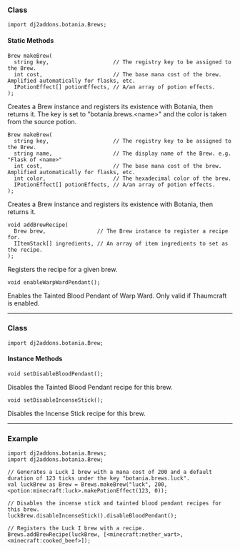 
### Class

```zenscript
import dj2addons.botania.Brews;
```

#### Static Methods

```zenscript
Brew makeBrew(
  string key,                    // The registry key to be assigned to the Brew.
  int cost,                      // The base mana cost of the brew. Amplified automatically for flasks, etc.
  IPotionEffect[] potionEffects, // A/an array of potion effects.
);
```

Creates a Brew instance and registers its existence with Botania, then returns it.
The key is set to "botania.brews.\<name\>" and the color is taken from the source potion.

```zenscript
Brew makeBrew(
  string key,                    // The registry key to be assigned to the Brew.
  string name,                   // The display name of the Brew. e.g. "Flask of <name>"
  int cost,                      // The base mana cost of the brew. Amplified automatically for flasks, etc.
  int color,                     // The hexadecimal color of the brew.
  IPotionEffect[] potionEffects, // A/an array of potion effects.
);
```

Creates a Brew instance and registers its existence with Botania, then returns it.

```zenscript
void addBrewRecipe(
  Brew brew,                // The Brew instance to register a recipe for.
  IItemStack[] ingredients, // An array of item ingredients to set as the recipe.
);
```

Registers the recipe for a given brew.

```zenscript
void enableWarpWardPendant();
```

Enables the Tainted Blood Pendant of Warp Ward. Only valid if Thaumcraft is enabled.




---

### Class

```zenscript
import dj2addons.botania.Brew;
```

#### Instance Methods

```zenscript
void setDisableBloodPendant();
```

Disables the Tainted Blood Pendant recipe for this brew.

```zenscript
void setDisableIncenseStick();
```

Disables the Incense Stick recipe for this brew.



---

### Example
```zenscript
import dj2addons.botania.Brews;
import dj2addons.botania.Brew;

// Generates a Luck I brew with a mana cost of 200 and a default duration of 123 ticks under the key "botania.brews.luck".
val luckBrew as Brew = Brews.makeBrew("luck", 200, <potion:minecraft:luck>.makePotionEffect(123, 0));

// Disables the incense stick and tainted blood pendant recipes for this brew.
luckBrew.disableIncenseStick().disableBloodPendant();

// Registers the Luck I brew with a recipe.
Brews.addBrewRecipe(luckBrew, [<minecraft:nether_wart>, <minecraft:cooked_beef>]);
```
